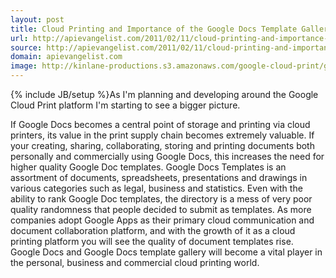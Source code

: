 ```yaml
---
layout: post
title: Cloud Printing and Importance of the Google Docs Template Gallery
url: http://apievangelist.com/2011/02/11/cloud-printing-and-importance-google-docs-template-gallery/
source: http://apievangelist.com/2011/02/11/cloud-printing-and-importance-google-docs-template-gallery/
domain: apievangelist.com
image: http://kinlane-productions.s3.amazonaws.com/google-cloud-print/google-docs-template-gallery-1.png
---
```

{% include JB/setup %}As I'm planning and developing around the Google Cloud Print platform I'm starting to see a bigger picture.

If Google Docs becomes a central point of storage and printing via cloud printers, its value in the print supply chain becomes extremely valuable.
If your creating, sharing, collaborating, storing and printing documents both personally and commercially using Google Docs,  this increases the need for higher quality Google Doc templates.
Google Docs Templates is an assortment of documents, spreadsheets, presentations and drawings in various categories such as legal, business and statistics.
Even with the ability to rank Google Doc templates, the directory is a mess of very poor quality randomness that people decided to submit as templates.
As more companies adopt Google Apps as their primary cloud communication and document collaboration platform, and with the growth of it as a cloud printing platform you will see the quality of document templates rise.
Google Docs and Google Docs template gallery will become a vital player in the personal, business and commercial cloud printing world.
